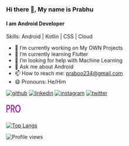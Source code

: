 ### Hi there 👋, My name is Prabhu
#### I am Android Developer

Skills: Android | Kotlin | CSS | Cloud

- 🔭 I’m currently working on My OWN Projects 
- 🌱 I’m currently learning Flutter 
- 🤔 I’m looking for help with Machine Learning 
- 💬 Ask me about Android 
- 📫 How to reach me: praboo234@gmail.com 
- 😄 Pronouns: He/Him 


[<img src='https://cdn.jsdelivr.net/npm/simple-icons@3.0.1/icons/github.svg' alt='github' height='40'>](https://github.com/Prabhu-devops)  [<img src='https://cdn.jsdelivr.net/npm/simple-icons@3.0.1/icons/linkedin.svg' alt='linkedin' height='40'>](https://www.linkedin.com/in/prabhu-b-20b2671a3/)  [<img src='https://cdn.jsdelivr.net/npm/simple-icons@3.0.1/icons/instagram.svg' alt='instagram' height='40'>](https://www.instagram.com/__praboo__/)  [<img src='https://cdn.jsdelivr.net/npm/simple-icons@3.0.1/icons/twitter.svg' alt='twitter' height='40'>](https://twitter.com/Prabhu_b11)  

<a href='https://github.com/pricing'><img src='https://raw.githubusercontent.com/acervenky/animated-github-badges/master/assets/pro.gif' width='40' height='40'></a> 

[![Top Langs](https://github-readme-stats.vercel.app/api/top-langs/?username=Prabhu-devops)](https://github.com/anuraghazra/github-readme-stats)

![Profile views](https://gpvc.arturio.dev/Prabhu-devops)  
